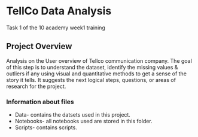 # TellCo Data Analysis

Task 1 of the 10 academy week1 training


## Project Overview

Analysis on the User overview of Tellco communication company. The goal of this step is to understand the dataset, identify the missing values & outliers if any using visual and quantitative methods to get a sense of the story it tells. It suggests the next logical steps, questions, or areas of research for the  project.


### Information about files

* Data- contains the datsets used in this project.
* Notebooks- all notebooks used are stored in this folder.
* Scripts- contains scripts.

